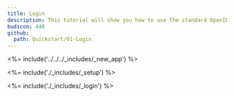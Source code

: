 ```yaml
---
title: Login
description: This tutorial will show you how to use the standard OpenID Connect middleware to add authentication to your web app.
budicon: 448
github:
  path: Quickstart/01-Login
---
```

<%= include('../../../_includes/_new_app') %>

<%= include('./_includes/_setup') %>

<%= include('./_includes/_login') %>
